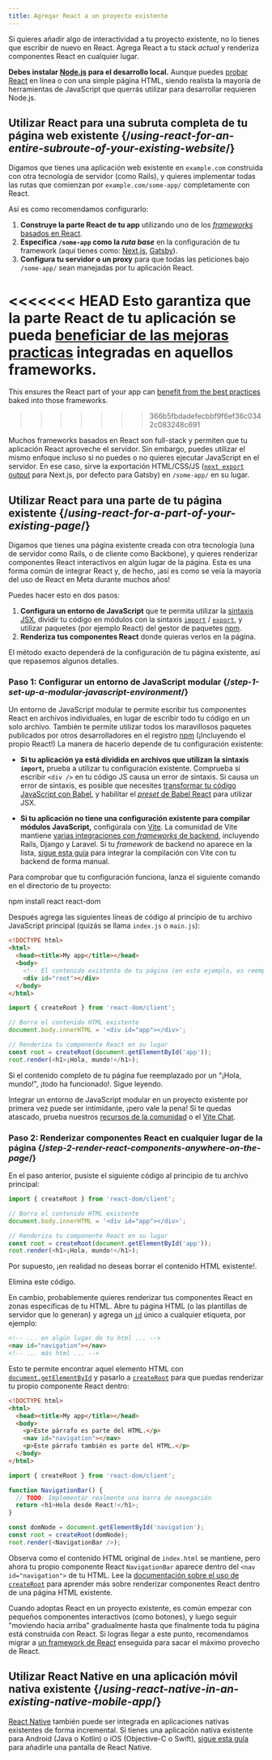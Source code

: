 ```yaml
---
title: Agregar React a un proyecto existente
---
```


<Intro>

Si quieres añadir algo de interactividad a tu proyecto existente, no lo tienes que escribir de nuevo en React. Agrega React a tu stack *actual* y renderiza componentes React en cualquier lugar.

</Intro>

<Note>

**Debes instalar [Node.js](https://nodejs.org/es/) para el desarrollo local.** Aunque puedes [probar React](/learn/installation#try-react) en línea o con una simple página HTML, siendo realista la mayoría de herramientas de JavaScript que querrás utilizar para desarrollar requieren Node.js.

</Note>

## Utilizar React para una subruta completa de tu página web existente {/*using-react-for-an-entire-subroute-of-your-existing-website*/}

Digamos que tienes una aplicación web existente en `example.com` construida con otra tecnología de servidor (como Rails), y quieres implementar todas las rutas que comienzan por `example.com/some-app/` completamente con React.

Así es como recomendamos configurarlo:

1. **Construye la parte React de tu app** utilizando uno de los [*frameworks* basados en React](/learn/start-a-new-react-project).
2. **Especifica `/some-app` como la *ruta base***  en la configuración de tu framework (aquí tienes como: [Next.js](https://nextjs.org/docs/app/api-reference/config/next-config-js/basePath), [Gatsby](https://www.gatsbyjs.com/docs/how-to/previews-deploys-hosting/path-prefix/)).
3. **Configura tu servidor o un proxy** para que todas las peticiones bajo `/some-app/` sean manejadas por tu aplicación React.

<<<<<<< HEAD
Esto garantiza que la parte React de tu aplicación se pueda [beneficiar de las mejoras practicas](/learn/start-a-new-react-project#can-i-use-react-without-a-framework) integradas en aquellos frameworks.
=======
This ensures the React part of your app can [benefit from the best practices](/learn/build-a-react-app-from-scratch#consider-using-a-framework) baked into those frameworks.
>>>>>>> 366b5fbdadefecbbf9f6ef36c0342c083248c691

Muchos frameworks basados en React son full-stack y permiten que tu aplicación React aproveche el servidor. Sin embargo, puedes utilizar el mismo enfoque incluso si no puedes o no quieres ejecutar JavaScript en el servidor. En ese caso, sirve la exportación HTML/CSS/JS ([`next export` output](https://nextjs.org/docs/advanced-features/static-html-export) para Next.js, por defecto para Gatsby) en `/some-app/` en su lugar.

## Utilizar React para una parte de tu página existente {/*using-react-for-a-part-of-your-existing-page*/}

Digamos que tienes una página existente creada con otra tecnología (una de servidor como Rails, o de cliente como Backbone), y quieres renderizar componentes React interactivos en algún lugar de la página. Esta es una forma común de integrar React y, de hecho, ¡así es como se veía la mayoría del uso de React en Meta durante muchos años!

Puedes hacer esto en dos pasos:

1. **Configura un entorno de JavaScript** que te permita utilizar la [sintaxis JSX](/learn/writing-markup-with-jsx), dividir tu código en módulos con la sintaxis [`import`](https://developer.mozilla.org/es/docs/Web/JavaScript/Reference/Statements/import) / [`export`](https://developer.mozilla.org/es/docs/Web/JavaScript/Reference/Statements/export), y utilizar paquetes (por ejemplo React) del gestor de paquetes [npm](https://www.npmjs.com/).
2. **Renderiza tus componentes React** donde quieras verlos en la página.

El método exacto dependerá de la configuración de tu página existente, así que repasemos algunos detalles.

### Paso 1: Configurar un entorno de JavaScript modular {/*step-1-set-up-a-modular-javascript-environment*/}

Un entorno de JavaScript modular te permite escribir tus componentes React en archivos individuales, en lugar de escribir todo tu código en un solo archivo. También te permite utilizar todos los maravillosos paquetes publicados por otros desarrolladores en el registro [npm](https://www.npmjs.com/) (¡Incluyendo el propio React!) La manera de hacerlo depende de tu configuración existente:

* **Si tu aplicación ya está dividida en archivos que utilizan la sintaxis `import`,** prueba a utilizar tu configuración existente. Comprueba si escribir `<div />` en tu código JS causa un error de sintaxis. Si causa un error de sintaxis, es posible que necesites [transformar tu código JavaScript con Babel](https://babeljs.io/setup), y habilitar el [_preset_ de Babel React](https://babeljs.io/docs/babel-preset-react) para utilizar JSX.

* **Si tu aplicación no tiene una configuración existente para compilar módulos JavaScript,** configúrala con [Vite](https://es.vitejs.dev/). La comunidad de Vite mantiene [varias integraciones con *frameworks* de backend](https://github.com/vitejs/awesome-vite#integrations-with-backends), incluyendo Rails, Django y Laravel. Si tu *framework* de backend no aparece en la lista, [sigue esta guía](https://es.vitejs.dev/guide/backend-integration.html) para integrar la compilación con Vite con tu backend de forma manual.

Para comprobar que tu configuración funciona, lanza el siguiente comando en el directorio de tu proyecto:

<TerminalBlock>
npm install react react-dom
</TerminalBlock>

Después agrega las siguientes líneas de código al principio de tu archivo JavaScript principal (quizás se llama `index.js` o `main.js`):

<Sandpack>

```html public/index.html hidden
<!DOCTYPE html>
<html>
  <head><title>My app</title></head>
  <body>
    <!-- El contenido existente de tu página (en este ejemplo, es reemplazado) -->
    <div id="root"></div>
  </body>
</html>
```

```js src/index.js active
import { createRoot } from 'react-dom/client';

// Borra el contenido HTML existente
document.body.innerHTML = '<div id="app"></div>';

// Renderiza tu componente React en su lugar
const root = createRoot(document.getElementById('app'));
root.render(<h1>¡Hola, mundo!</h1>);
```

</Sandpack>

Si el contenido completo de tu página fue reemplazado por un "¡Hola, mundo!", ¡todo ha funcionado!. Sigue leyendo.

<Note>

Integrar un entorno de JavaScript modular en un proyecto existente por primera vez puede ser intimidante, ¡pero vale la pena! Si te quedas atascado, prueba nuestros [recursos de la comunidad](/community) o el [Vite Chat](https://chat.vitejs.dev/).

</Note>

### Paso 2: Renderizar componentes React en cualquier lugar de la página {/*step-2-render-react-components-anywhere-on-the-page*/}

En el paso anterior, pusiste el siguiente código al principio de tu archivo principal:

```js
import { createRoot } from 'react-dom/client';

// Borra el contenido HTML existente
document.body.innerHTML = '<div id="app"></div>';

// Renderiza tu componente React en su lugar
const root = createRoot(document.getElementById('app'));
root.render(<h1>¡Hola, mundo!</h1>);
```

Por supuesto, ¡en realidad no deseas borrar el contenido HTML existente!.

Elimina este código.

En cambio, probablemente quieres renderizar tus componentes React en zonas especificas de tu HTML. Abre tu página HTML (o las plantillas de servidor que lo generan) y agrega un [`id`](https://developer.mozilla.org/es/docs/Web/HTML/Global_attributes/id) único a cualquier etiqueta, por ejemplo:

```html
<!-- ... en algún lugar de tu html ... -->
<nav id="navigation"></nav>
<!-- ... más html ... -->
```

Esto te permite encontrar aquel elemento HTML con [`document.getElementById`](https://developer.mozilla.org/es/docs/Web/API/Document/getElementById) y pasarlo a [`createRoot`](/reference/react-dom/client/createRoot) para que puedas renderizar tu propio componente React dentro:

<Sandpack>

```html public/index.html
<!DOCTYPE html>
<html>
  <head><title>My app</title></head>
  <body>
    <p>Este párrafo es parte del HTML.</p>
    <nav id="navigation"></nav>
    <p>Este párrafo también es parte del HTML.</p>
  </body>
</html>
```

```js src/index.js active
import { createRoot } from 'react-dom/client';

function NavigationBar() {
  // TODO: Implementar realmente una barra de navegación
  return <h1>Hola desde React!</h1>;
}

const domNode = document.getElementById('navigation');
const root = createRoot(domNode);
root.render(<NavigationBar />);
```

</Sandpack>

Observa como el contenido HTML original de `index.html` se mantiene, pero ahora tu propio componente React `NavigationBar` aparece dentro del `<nav id="navigation">` de tu HTML. Lee la [documentación sobre el uso de `createRoot`](/reference/react-dom/client/createRoot#rendering-a-page-partially-built-with-react) para aprender más sobre renderizar componentes React dentro de una página HTML existente.

Cuando adoptas React en un proyecto existente, es común empezar con pequeños componentes interactivos (como botones), y luego seguir "moviendo hacia arriba" gradualmente hasta que finalmente toda tu página está construida con React. Si logras llegar a este punto, recomendamos migrar a [un framework de React](/learn/start-a-new-react-project) enseguida para sacar el máximo provecho de React.

## Utilizar React Native en una aplicación móvil nativa existente {/*using-react-native-in-an-existing-native-mobile-app*/}

[React Native](https://reactnative.dev/) también puede ser integrada en aplicaciones nativas existentes de forma incremental. Si tienes una aplicación nativa existente para Android (Java o Kotlin) o iOS (Objective-C o Swift), [sigue esta guía](https://reactnative.dev/docs/integration-with-existing-apps) para añadirle una pantalla de React Native.
